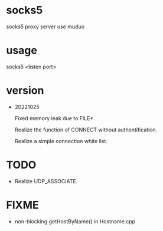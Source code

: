 # socks5
socks5 proxy server use muduo

# usage
socks5 \<listen port\>

# version
- 20221025

  Fixed memory leak due to FILE*.
  
  Realize the function of CONNECT without authentification.
  
  Realize a simple connection white list.
  
# TODO
- Realize UDP_ASSOCIATE.

# FIXME
- non-blocking getHostByName() in Hostname.cpp

